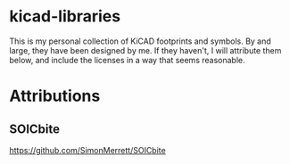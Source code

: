 # kicad-libraries

This is my personal collection of KiCAD footprints and symbols. By and large,
they have been designed by me. If they haven't, I will attribute them below,
and include the licenses in a way that seems reasonable.

# Attributions

## SOICbite

https://github.com/SimonMerrett/SOICbite
